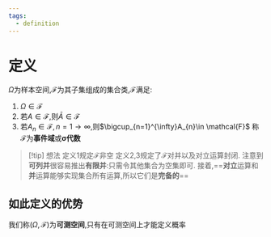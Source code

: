 ```yaml
---
tags:
  - definition
---
```

# 定义
$\Omega$为样本空间,$\mathcal{F}$为其子集组成的集合类,$\mathcal{F}$满足:
1. $\Omega \in \mathcal{F}$
2. 若$A\in \mathcal{F}$,则$\bar{A}\in \mathcal{F}$
3. 若$A_{n}\in \mathcal{F},n=1 \to \infty$,则$\bigcup_{n=1}^{\infty}A_{n}\in \mathcal{F}$
称$\mathcal{F}$为**事件域**或**σ代数**

>[!tip] 想法
>定义1规定$\mathcal{F}$非空
>定义2,3规定了$\mathcal{F}$对并以及对立运算封闭.
>注意到**可列并**很容易推出**有限并**:只需令其他集合为空集即可.
>接着,==**对立**运算和**并**运算能够实现集合所有运算,所以它们是**完备的**==

## 如此定义的优势
我们称$(\Omega ,\mathcal{F})$为**可测空间**,只有在可测空间上才能定义概率